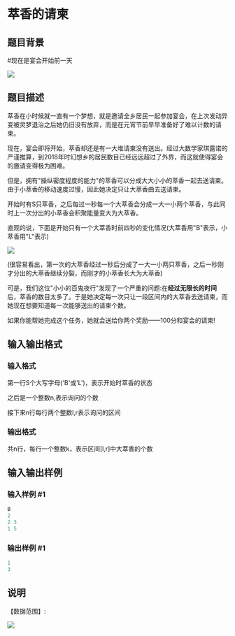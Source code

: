 # 萃香的请柬

## 题目背景

#现在是宴会开始前一天

![](https://cdn.luogu.com.cn/upload/pic/15052.png)

## 题目描述

萃香在小时候就一直有一个梦想，就是邀请全乡居民一起参加宴会，在上次发动异变被灵梦退治之后她仍旧没有放弃，而是在元宵节前早早准备好了难以计数的请柬。

现在，宴会即将开始，萃香却还是有一大堆请柬没有送出。经过大数学家琪露诺的严谨推算，到2018年时幻想乡的居民数目已经远远超过了外界，而这就使得宴会的邀请变得极为困难。

但是，拥有"操纵密度程度的能力"的萃香可以分成大大小小的萃香一起去送请柬。由于小萃香的移动速度过慢，因此她决定只让大萃香曲去送请柬。

开始时有S只萃香，之后每过一秒每一个大萃香会分成一大一小两个萃香，与此同时上一次分出的小萃香会积聚能量变大为大萃香。

直观的说，下面是开始只有一个大萃香时前四秒的变化情况(大萃香用"B"表示，小萃香用"L"表示)

![](https://cdn.luogu.com.cn/upload/pic/15043.png)

(很容易看出，第一次的大萃香经过一秒后分成了一大一小两只萃香，之后一秒刚才分出的大萃香继续分裂，而刚才的小萃香长大为大萃香)

可是，我们这位"小小的百鬼夜行"发现了一个严重的问题:在**经过无限长的时间**后，萃香的数目太多了。于是她决定每一次只让一段区间内的大萃香去送请柬，而她现在想要知道每一次能够送出的请柬个数。

如果你能帮她完成这个任务，她就会送给你两个奖励——100分和宴会的请柬!

## 输入输出格式

### 输入格式

第一行S个大写字母('B'或'L')，表示开始时萃香的状态

之后是一个整数n,表示询问的个数

接下来n行每行两个整数l,r表示询问的区间

### 输出格式

共n行，每行一个整数k，表示区间[l,r]中大萃香的个数

## 输入输出样例

### 输入样例 #1

```cpp
B
2
2 3
1 5
```


### 输出样例 #1

```cpp
1
3
```


## 说明

【数据范围】:

![](https://cdn.luogu.com.cn/upload/pic/15239.png)

